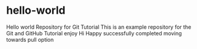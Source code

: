 # hello-world
Hello world Repository for Git Tutorial
This is an example repository for the Git and GitHub Tutorial
enjoy
Hi
Happy successfully completed 
moving towards pull option

